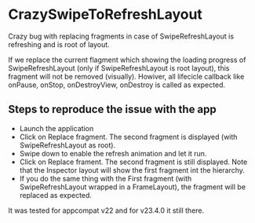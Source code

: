 # CrazySwipeToRefreshLayout
Crazy bug with replacing fragments in case of SwipeRefreshLayout is refreshing and is root of layout.

If we replace the current flagment which showing the loading progress of SwipeRefreshLayout (only if SwipeRefreshLayout is root layout), this fragment will not be removed (visually). Howiver, all lifecicle callback like onPause, onStop, onDestroyView, onDestroy is called as expected.

## Steps to reproduce the issue with the app
  - Launch the application
  - Click on Replace fragment. The second fragment is displayed (with SwipeRefreshLayout as root).
  - Swipe down to enable the refresh animation and let it run.
  - Click on Replace frament. The second fragment is still displayed. Note that the Inspector layout will show the first fragment int the hierarchy.
  - If you do the same thing with the First fragment  (with SwipeRefreshLayout wrapped in a FrameLayout), the fragment will be replaced as expected.

It was tested for appcompat v22 and for v23.4.0 it still there.
